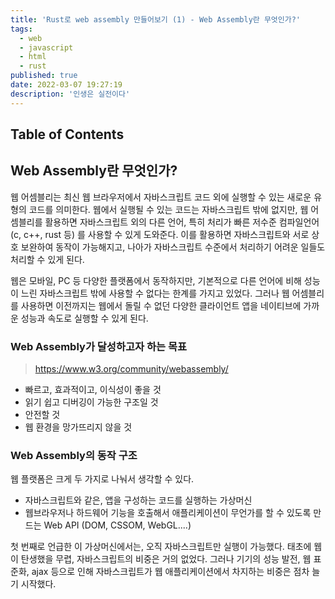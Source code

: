 ```yaml
---
title: 'Rust로 web assembly 만들어보기 (1) - Web Assembly란 무엇인가?'
tags:
  - web
  - javascript
  - html
  - rust
published: true
date: 2022-03-07 19:27:19
description: '인생은 실전이다'
---
```


## Table of Contents

## Web Assembly란 무엇인가?

웹 어셈블리는 최신 웹 브라우저에서 자바스크립트 코드 외에 실행할 수 있는 새로운 유형의 코드를 의미한다. 웹에서 실행될 수 있는 코드는 자바스크립트 밖에 없지만, 웹 어셈블리를 활용하면 자바스크립트 외의 다른 언어, 특히 처리가 빠른 저수준 컴파일언어 (c, c++, rust 등) 를 사용할 수 있게 도와준다. 이를 활용하면 자바스크립트와 서로 상호 보완하여 동작이 가능해지고, 나아가 자바스크립트 수준에서 처리하기 어려운 일들도 처리할 수 있게 된다.

웹은 모바일, PC 등 다양한 플랫폼에서 동작하지만, 기본적으로 다른 언어에 비해 성능이 느린 자바스크립트 밖에 사용할 수 없다는 한계를 가지고 있었다. 그러나 웹 어셈블리를 사용하면 이전까지는 웹에서 돌릴 수 없던 다양한 클라이언트 앱을 네이티브에 가까운 성능과 속도로 실행할 수 있게 된다.

### Web Assembly가 달성하고자 하는 목표

> https://www.w3.org/community/webassembly/

- 빠르고, 효과적이고, 이식성이 좋을 것
- 읽기 쉽고 디버깅이 가능한 구조일 것
- 안전할 것
- 웹 환경을 망가뜨리지 않을 것

### Web Assembly의 동작 구조

웹 플랫폼은 크게 두 가지로 나눠서 생각할 수 있다.

- 자바스크립트와 같은, 앱을 구성하는 코드를 실행하는 가상머신
- 웹브라우저나 하드웨어 기능을 호출해서 애플리케이션이 무언가를 할 수 있도록 만드는 Web API (DOM, CSSOM, WebGL....)

첫 번째로 언급한 이 가상머신에서는, 오직 자바스크립트만 실행이 가능했다. 태초에 웹이 탄생했을 무렵, 자바스크립트의 비중은 거의 없었다. 그러나 기기의 성능 발전, 웹 표준화, ajax 등으로 인해 자바스크립트가 웹 애플리케이션에서 차지하는 비중은 점차 늘기 시작했다.